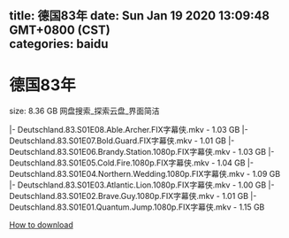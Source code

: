 
title: 德国83年
date: Sun Jan 19 2020 13:09:48 GMT+0800 (CST)    
categories: baidu
---

# 德国83年
size: 8.36 GB
 网盘搜索_探索云盘_界面简洁
 
|- Deutschland.83.S01E08.Able.Archer.FIX字幕侠.mkv - 1.03 GB
|- Deutschland.83.S01E07.Bold.Guard.FIX字幕侠.mkv - 1.01 GB
|- Deutschland.83.S01E06.Brandy.Station.1080p.FIX字幕侠.mkv - 1.03 GB
|- Deutschland.83.S01E05.Cold.Fire.1080p.FIX字幕侠.mkv - 1.04 GB
|- Deutschland.83.S01E04.Northern.Wedding.1080p.FIX字幕侠.mkv - 1.09 GB
|- Deutschland.83.S01E03.Atlantic.Lion.1080p.FIX字幕侠.mkv - 1.00 GB
|- Deutschland.83.S01E02.Brave.Guy.1080p.FIX字幕侠.mkv - 1.01 GB
|- Deutschland.83.S01E01.Quantum.Jump.1080p.FIX字幕侠.mkv - 1.15 GB

[How to download](https://bpcam.bemobtrk.com/go/2ceec3aa-1ca2-46d6-b9ff-aaa5c184517c?jno=573)